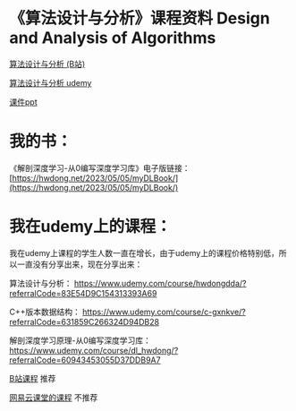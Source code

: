 # 《算法设计与分析》课程资料 Design and Analysis of Algorithms

[算法设计与分析 (B站)](https://www.bilibili.com/cheese/play/ss15643)

[算法设计与分析 udemy](https://www.udemy.com/course/hwdongdda/?referralCode=83E54D9C154313393A69)

[课件ppt](https://github.com/hwdong-net/DAA/tree/main/ppt)

# 我的书：

《解剖深度学习-从0编写深度学习库》电子版链接： [https://hwdong.net/2023/05/05/myDLBook/](https://hwdong.net/2023/05/05/myDLBook/)

# 我在udemy上的课程：

我在udemy上课程的学生人数一直在增长，由于udemy上的课程价格特别低，所以一直没有分享出来，现在分享出来：

算法设计与分析：
https://www.udemy.com/course/hwdongdda/?referralCode=83E54D9C154313393A69

C++版本数据结构：
https://www.udemy.com/course/c-gxnkve/?referralCode=631859C266324D94DB28

解剖深度学习原理-从0编写深度学习库：
https://www.udemy.com/course/dl_hwdong/?referralCode=60943453055D37DDB9A7

[B站课程](https://space.bilibili.com/281453312/pugv) 推荐

[网易云课堂的课程](https://study.163.com/instructor/1030468363.htm?_trace_c_p_k2_=5b763459056b48b785c5f4e64b9467c9) 不推荐
